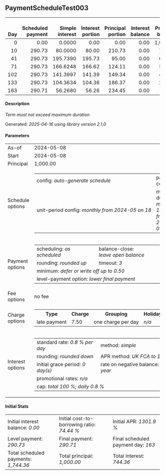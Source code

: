 <h2>PaymentScheduleTest003</h2>
<table>
    <thead style="vertical-align: bottom;">
        <th style="text-align: right;">Day</th>
        <th style="text-align: right;">Scheduled payment</th>
        <th style="text-align: right;">Simple interest</th>
        <th style="text-align: right;">Interest portion</th>
        <th style="text-align: right;">Principal portion</th>
        <th style="text-align: right;">Interest balance</th>
        <th style="text-align: right;">Principal balance</th>
        <th style="text-align: right;">Total simple interest</th>
        <th style="text-align: right;">Total interest</th>
        <th style="text-align: right;">Total principal</th>
    </thead>
    <tr style="text-align: right;">
        <td class="ci00">0</td>
        <td class="ci01" style="white-space: nowrap;">0.00</td>
        <td class="ci02">0.0000</td>
        <td class="ci03">0.00</td>
        <td class="ci04">0.00</td>
        <td class="ci05">0.00</td>
        <td class="ci06">1,000.00</td>
        <td class="ci07">0.0000</td>
        <td class="ci08">0.00</td>
        <td class="ci09">0.00</td>
    </tr>
    <tr style="text-align: right;">
        <td class="ci00">10</td>
        <td class="ci01" style="white-space: nowrap;">290.73</td>
        <td class="ci02">80.0000</td>
        <td class="ci03">80.00</td>
        <td class="ci04">210.73</td>
        <td class="ci05">0.00</td>
        <td class="ci06">789.27</td>
        <td class="ci07">80.0000</td>
        <td class="ci08">80.00</td>
        <td class="ci09">210.73</td>
    </tr>
    <tr style="text-align: right;">
        <td class="ci00">41</td>
        <td class="ci01" style="white-space: nowrap;">290.73</td>
        <td class="ci02">195.7390</td>
        <td class="ci03">195.73</td>
        <td class="ci04">95.00</td>
        <td class="ci05">0.00</td>
        <td class="ci06">694.27</td>
        <td class="ci07">275.7390</td>
        <td class="ci08">275.73</td>
        <td class="ci09">305.73</td>
    </tr>
    <tr style="text-align: right;">
        <td class="ci00">71</td>
        <td class="ci01" style="white-space: nowrap;">290.73</td>
        <td class="ci02">166.6248</td>
        <td class="ci03">166.62</td>
        <td class="ci04">124.11</td>
        <td class="ci05">0.00</td>
        <td class="ci06">570.16</td>
        <td class="ci07">442.3638</td>
        <td class="ci08">442.35</td>
        <td class="ci09">429.84</td>
    </tr>
    <tr style="text-align: right;">
        <td class="ci00">102</td>
        <td class="ci01" style="white-space: nowrap;">290.73</td>
        <td class="ci02">141.3997</td>
        <td class="ci03">141.39</td>
        <td class="ci04">149.34</td>
        <td class="ci05">0.00</td>
        <td class="ci06">420.82</td>
        <td class="ci07">583.7634</td>
        <td class="ci08">583.74</td>
        <td class="ci09">579.18</td>
    </tr>
    <tr style="text-align: right;">
        <td class="ci00">133</td>
        <td class="ci01" style="white-space: nowrap;">290.73</td>
        <td class="ci02">104.3634</td>
        <td class="ci03">104.36</td>
        <td class="ci04">186.37</td>
        <td class="ci05">0.00</td>
        <td class="ci06">234.45</td>
        <td class="ci07">688.1268</td>
        <td class="ci08">688.10</td>
        <td class="ci09">765.55</td>
    </tr>
    <tr style="text-align: right;">
        <td class="ci00">163</td>
        <td class="ci01" style="white-space: nowrap;">290.71</td>
        <td class="ci02">56.2680</td>
        <td class="ci03">56.26</td>
        <td class="ci04">234.45</td>
        <td class="ci05">0.00</td>
        <td class="ci06">0.00</td>
        <td class="ci07">744.3948</td>
        <td class="ci08">744.36</td>
        <td class="ci09">1,000.00</td>
    </tr>
</table>
<h4>Description</h4>
<p><i>Term must not exceed maximum duration</i></p>
<p>Generated: <i>2025-04-16 using library version 2.1.0</i></p>
<h4>Parameters</h4>
<table>
    <tr>
        <td>As-of</td>
        <td>2024-05-08</td>
    </tr>
    <tr>
        <td>Start</td>
        <td>2024-05-08</td>
    </tr>
    <tr>
        <td>Principal</td>
        <td>1,000.00</td>
    </tr>
    <tr>
        <td>Schedule options</td>
        <td>
            <table>
                <tr>
                    <td>config: <i>auto-generate schedule</i></td>
                    <td>payment count: <i>7</i></td>
                </tr>
                <tr>
                    <td style="white-space: nowrap;">unit-period config: <i>monthly from 2024-05 on 18</i></td>
                    <td>max duration: <i>maximum 184 days from 2024-05-08</i></td>
                </tr>
            </table>
        </td>
    </tr>
    <tr>
        <td>Payment options</td>
        <td>
            <table>
                <tr>
                    <td>scheduling: <i>as scheduled</i></td>
                    <td>balance-close: <i>leave&nbsp;open&nbsp;balance</i></td>
                </tr>
                <tr>
                    <td>rounding: <i>rounded up</i></td>
                    <td>timeout: <i>3</i></td>
                </tr>
                <tr>
                    <td colspan='2'>minimum: <i>defer&nbsp;or&nbsp;write&nbsp;off&nbsp;up&nbsp;to&nbsp;0.50</i></td>
                </tr>
                <tr>
                    <td colspan='2'>level-payment option: <i>lower&nbsp;final&nbsp;payment</i></td>
                </tr>
            </table>
        </td>
    </tr>
    <tr>
        <td>Fee options</td>
        <td>no fee
        </td>
    </tr>
    <tr>
        <td>Charge options</td>
        <td>
            <table>
                <tr>
                    <th>Type</th>
                    <th>Charge</th>
                    <th>Grouping</th>
                    <th>Holidays</th>
                </tr>
                <tr>
                    <td>late payment</td>
                    <td>7.50</td><td>one charge per day</td><td><i>n/a</i></td>
                </tr>
            </table>
        </td>
    </tr>
    <tr>
        <td>Interest options</td>
        <td>
            <table>
                <tr>
                    <td>standard rate: <i>0.8 % per day</i></td>
                    <td>method: <i>simple</i></td>
                </tr>
                <tr>
                    <td>rounding: <i>rounded down</i></td>
                    <td>APR method: <i>UK FCA to 1 d.p.</i></td>
                </tr>
                <tr>
                    <td>initial grace period: <i>0 day(s)</i></td>
                    <td>rate on negative balance: <i>8 % per year</i></td>
                </tr>
                <tr>
                    <td colspan="2">promotional rates: <i><i>n/a</i></i></td>
                </tr>
                <tr>
                    <td colspan="2">cap: <i>total 100 %; daily 0.8 %</td>
                </tr>
            </table>
        </td>
    </tr>
</table>
<h4>Initial Stats</h4>
<table>
    <tr>
        <td>Initial interest balance: <i>0.00</i></td>
        <td>Initial cost-to-borrowing ratio: <i>74.44 %</i></td>
        <td>Initial APR: <i>1301.9 %</i></td>
    </tr>
    <tr>
        <td>Level payment: <i>290.73</i></td>
        <td>Final payment: <i>290.71</i></td>
        <td>Final scheduled payment day: <i>163</i></td>
    </tr>
    <tr>
        <td>Total scheduled payments: <i>1,744.36</i></td>
        <td>Total principal: <i>1,000.00</i></td>
        <td>Total interest: <i>744.36</i></td>
    </tr>
</table>
